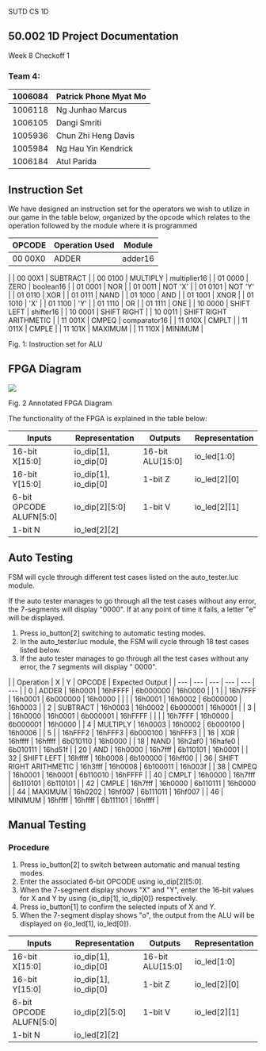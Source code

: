 SUTD CS 1D


## 50.002 1D Project Documentation

Week 8 Checkoff 1

### Team 4:

| 1006084 | Patrick Phone Myat Mo |
| --- | --- |
| 1006118 | Ng Junhao Marcus |
| 1006105 | Dangi Smriti |
| 1005936 | Chun Zhi Heng Davis |
| 1005984 | Ng Hau Yin Kendrick |
| 1006184 | Atul Parida |

## Instruction Set

We have designed an instruction set for the operators we wish to utilize in our game in the table below, organized by the opcode which relates to the operation followed by the module where it is programmed

| OPCODE | Operation Used | Module |
| --- | --- | --- |
| 00 00X0 | ADDER | adder16
 |
| 00 00X1 | SUBTRACT |
| 00 0100 | MULTIPLY | multiplier16 |
| 01 0000 | ZERO | boolean16 |
| 01 0001 | NOR |
| 01 0011 | NOT 'X' |
| 01 0101 | NOT 'Y' |
| 01 0110 | XOR |
| 01 0111 | NAND |
| 01 1000 | AND |
| 01 1001 | XNOR |
| 01 1010 | 'X' |
| 01 1100 | 'Y' |
| 01 1110 | OR |
| 01 1111 | ONE |
| 10 0000 | SHIFT LEFT | shifter16
 |
| 10 0001 | SHIFT RIGHT |
| 10 0011 | SHIFT RIGHT ARITHMETIC |
| 11 001X | CMPEQ | comparator16 |
| 11 010X | CMPLT |
| 11 011X | CMPLE |
| 11 101X | MAXIMUM |
| 11 110X | MINIMUM |

Fig. 1: Instruction set for ALU

## FPGA Diagram

![](RackMultipart20230315-1-tiojtu_html_bf03cfbb3a8b060.png)

Fig. 2 Annotated FPGA Diagram

The functionality of the FPGA is explained in the table below:

| Inputs | Representation | Outputs | Representation |
| --- | --- | --- | --- |
| 16-bit X[15:0] | io\_dip[1], io\_dip[0] | 16-bit ALU[15:0] | io\_led[1:0] |
| 16-bit Y[15:0] | io\_dip[1], io\_dip[0] | 1-bit Z | io\_led[2][0] |
| 6-bit OPCODE ALUFN[5:0] | io\_dip[2][5:0] | 1-bit V | io\_led[2][1] |
| 1-bit N | io\_led[2][2] |

## Auto Testing

FSM will cycle through different test cases listed on the auto\_tester.luc module.

If the auto tester manages to go through all the test cases without any error, the 7-segments will display "0000". If at any point of time it fails, a letter "e" will be displayed.

1. Press io\_button[2] switching to automatic testing modes.
2. In the auto\_tester.luc module, the FSM will cycle through 18 test cases listed below.
3. If the auto tester manages to go through all the test cases without any error, the 7 segments will display " 0000".

|
 | Operation | X | Y | OPCODE | Expected Output |
| --- | --- | --- | --- | --- | --- |
| 0 | ADDER | 16h0001 | 16hFFFF | 6b000000 | 16h0000 |
| 1 |
 | 16h7FFF | 16h0001 | 6b000000 | 16h0000 |
|
 |
 | 16h0001 | 16h0002 | 6b000000 | 16h0003 |
| 2 | SUBTRACT | 16h0003 | 16h0002 | 6b000001 | 16h0001 |
| 3 |
 | 16h0000 | 16h0001 | 6b000001 | 16hFFFF |
|
 |
 | 16h7FFF | 16h0000 | 6b000001 | 16h0000 |
| 4 | MULTIPLY | 16h0003 | 16h0002 | 6b000100 | 16h0006 |
| 5 |
 | 16hFFF2 | 16hFFF3 | 6b000100 | 16hFFF3 |
| 16 | XOR | 16hffff | 16hffff | 6b010110 | 16h0000 |
| 18 | NAND | 16h2af0 | 16hafe0 | 6b010111 | 16hd51f |
| 20 | AND | 16h0000 | 16h7fff | 6b110101 | 16h0001 |
| 32 | SHIFT LEFT | 16hffff | 16h0008 | 6b100000 | 16hff00 |
| 36 | SHIFT RIGHT ARITHMETIC | 16h3fff | 16h0008 | 6b100011 | 16h003f |
| 38 | CMPEQ | 16h0001 | 16h0001 | 6b110010 | 16hFFFF |
| 40 | CMPLT | 16h0000 | 16h7fff | 6b110101 | 6b110101 |
| 42 | CMPLE | 16h7fff | 16h0000 | 6b110111 | 16h0000 |
| 44 | MAXIMUM | 16h0202 | 16hf007 | 6b111011 | 16hf007 |
| 46 | MINIMUM | 16hffff | 16hffff | 6b111101 | 16hffff |

## Manual Testing

### Procedure

1. Press io\_button[2] to switch between automatic and manual testing modes.
2. Enter the associated 6-bit OPCODE using io\_dip[2][5:0].
3. When the 7-segment display shows "X" and "Y", enter the 16-bit values for X and Y by using {io\_dip[1], io\_dip[0]} respectively.
4. Press io\_button[1] to confirm the selected inputs of X and Y.
5. When the 7-segment display shows "o", the output from the ALU will be displayed on {io\_led[1], io\_led[0]}.

| Inputs | Representation | Outputs | Representation |
| --- | --- | --- | --- |
| 16-bit X[15:0] | io\_dip[1], io\_dip[0] | 16-bit ALU[15:0] | io\_led[1:0] |
| 16-bit Y[15:0] | io\_dip[1], io\_dip[0] | 1-bit Z | io\_led[2][0] |
| 6-bit OPCODE ALUFN[5:0] | io\_dip[2][5:0] | 1-bit V | io\_led[2][1] |
| 1-bit N | io\_led[2][2] |
